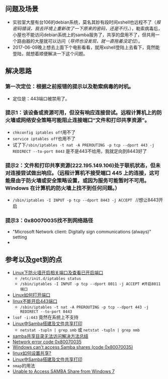 ##  问题及场景
+ 实验室大屋有台106的debian系统，莫名其妙有段时间xshell也远程不了（*报密码错误，我去环境上重新改了一下原来的密码，还是不行。*），勒索病毒后，小屋也不能访问debian系统上的samba服务了，共享的盘用不了，但共用一个路由器的大屋就可以访问（*导师也没发现，就一直拖着没定位*）。
+ 2017-06-09晚上想去上面下个电影看看，就用xshell登陆上去看下，竟然能登陆，就想着顺便解决一下这个问题。

##  解决思路
### 第一次定位：根据之前报错的提示以及勒索病毒的时机。
+ 定位是：443端口被禁用了。

### 提示1：该设备或资源可用，但没有响应连接尝试。远程计算机上的防火墙或网络安全策略可能阻止连接端口“文件和打印共享资源”。
+ `chkconfig iptables off`用不了
+ `service iptables off`也用不了
+ 试了下`/sbin/iptables -t nat -A PREROUTING -p tcp --dport 443 -j REDIRECT --to-port 8443` 是不是443不给用，我就定向到8443好了

### 提示2：文件和打印共享资源(222.195.149.106)处于联机状态，但未对连接尝试做出响应。（远程计算机不接受端口 445 上的连接，这可能是由于防火墙或安全策略设置，或因为服务可能暂时不可用。Windows 在计算机的防火墙上找不到任何问题。）
+ `/sbin/iptables -I INPUT -p tcp --dport 8443 -j ACCEPT
` //想让8443开启

### 提示3：0x80070035找不到网络路径
+ "Microsoft Network client: Digitally sign communications (always)" setting
+ 



##  参考以及get到的点
+ [Linux下防火墙开启相关端口及查看已开启端口](http://www.cnblogs.com/dlts26/archive/2012/09/03/2668887.html)
	+ `/etc/init.d/iptables status `
	+ `/sbin/iptables -I INPUT -p tcp --dport 8011 -j ACCEPT #开启8011端口 `
+ [Linux如何打开端口](http://www.cnblogs.com/simonhaninmelbourne/archive/2012/10/06/2713233.html)
+ [linux不能开启443端口](http://blog.csdn.net/wenzuowei110/article/details/7871971)
	+ `/sbin/iptables -t nat -A PREROUTING -p tcp --dport 443 -j REDIRECT --to-port 8443`
+ `lsof -i:443` 竟然在系统上不支持
+ [Linux中Samba搭建及文件共享打印](http://www.linuxidc.com/Linux/2013-09/90764.htm)
	+ `netstat -tupln | grep smb` 或 `netstat -tupln | grep nmb`
+ [samba共享目录无法访问解决方法总结](http://blog.sina.com.cn/s/blog_86fe5b440101b9l9.html)
+ [Network error code 0x80070035](https://social.technet.microsoft.com/Forums/windows/en-US/a0515bcb-e521-4e9b-9322-0fb87d344d43/network-error-code-0x80070035?forum=w7itpronetworking)
+ [Windows can't access Samba shares (code 0x80070035)](https://ubuntuforums.org/showthread.php?t=1948797)
+ [linux如何设置共享?](https://zhidao.baidu.com/question/18067161.html)
+ [Linux中Samba搭建及文件共享打印](http://www.linuxidc.com/Linux/2013-09/90764p2.htm)
+ `nmap`的用法
+ [Unable to Access SAMBA Share from Windows 7](https://www.sevenforums.com/network-sharing/322851-unable-access-samba-share-windows-7-a.html)